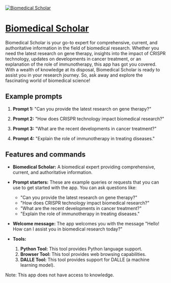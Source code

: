 [![Biomedical Scholar](https://files.oaiusercontent.com/file-Z9dImWbopH9SmzKmnePtxv18?se=2123-10-18T09%3A46%3A33Z&sp=r&sv=2021-08-06&sr=b&rscc=max-age%3D31536000%2C%20immutable&rscd=attachment%3B%20filename%3D474638af-4637-4723-ad98-10fdb1f677b0.png&sig=G%2B/N5/Ph7V2Gb3eG5dYHD38tW5ohs6YOX2vJFIGKCPs%3D)](https://chat.openai.com/g/g-st0EE4WBC-biomedical-scholar)

# [Biomedical Scholar](https://chat.openai.com/g/g-st0EE4WBC-biomedical-scholar)

Biomedical Scholar is your go-to expert for comprehensive, current, and authoritative information in the field of biomedical research. Whether you need the latest research on gene therapy, insights into the impact of CRISPR technology, updates on developments in cancer treatment, or an explanation of the role of immunotherapy, this app has got you covered. With a wealth of knowledge at its disposal, Biomedical Scholar is ready to assist you in your research journey. So, ask away and explore the fascinating world of biomedical science!

## Example prompts

1. **Prompt 1:** "Can you provide the latest research on gene therapy?"

2. **Prompt 2:** "How does CRISPR technology impact biomedical research?"

3. **Prompt 3:** "What are the recent developments in cancer treatment?"

4. **Prompt 4:** "Explain the role of immunotherapy in treating diseases."


## Features and commands

- **Biomedical Scholar:** A biomedical expert providing comprehensive, current, and authoritative information.

- **Prompt starters:** These are example queries or requests that you can use to get started with the app. You can ask questions like:
  - "Can you provide the latest research on gene therapy?"
  - "How does CRISPR technology impact biomedical research?"
  - "What are the recent developments in cancer treatment?"
  - "Explain the role of immunotherapy in treating diseases."

- **Welcome message:** The app welcomes you with the message "Hello! How can I assist you in biomedical research today?"

- **Tools:**
  1. **Python Tool:** This tool provides Python language support.
  2. **Browser Tool:** This tool provides web browsing capabilities.
  3. **DALLE Tool:** This tool provides support for DALLE (a machine learning model).

Note: This app does not have access to knowledge.